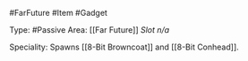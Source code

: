 #FarFuture #Item #Gadget

Type: #Passive
Area: [[Far Future]]
*Slot n/a*

Speciality: Spawns [[8-Bit Browncoat]] and [[8-Bit Conhead]].